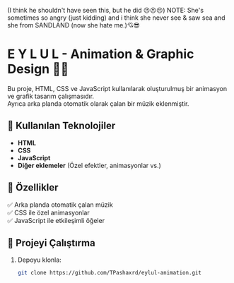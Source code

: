 (I think he shouldn't have seen this, but he did 😣😣😣)
NOTE: She's sometimes so angry (just kidding)
and i think she never see & saw sea and she from
SANDLAND (now she hate me.)💘😎
# E Y L U L - Animation & Graphic Design 🎨🎶

Bu proje, HTML, CSS ve JavaScript kullanılarak oluşturulmuş bir animasyon ve grafik tasarım çalışmasıdır.  
Ayrıca arka planda otomatik olarak çalan bir müzik eklenmiştir.  

## 🚀 Kullanılan Teknolojiler  
- **HTML**  
- **CSS**  
- **JavaScript**  
- **Diğer eklemeler** (Özel efektler, animasyonlar vs.)

## 🎵 Özellikler  
✅ Arka planda otomatik çalan müzik  
✅ CSS ile özel animasyonlar  
✅ JavaScript ile etkileşimli öğeler  

## 📂 Projeyi Çalıştırma  
1. Depoyu klonla:  
   ```sh
   git clone https://github.com/TPashaxrd/eylul-animation.git
